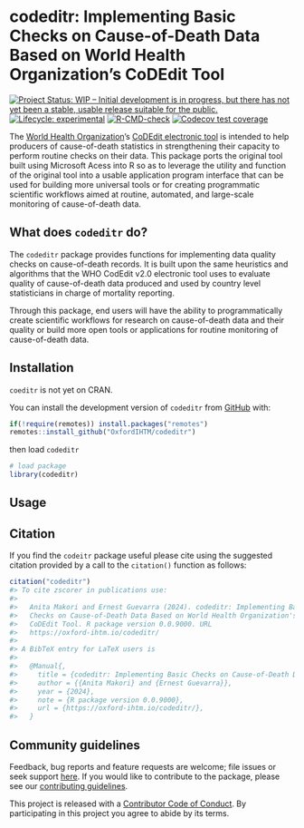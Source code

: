 
<!-- README.md is generated from README.Rmd. Please edit that file -->

# codeditr: Implementing Basic Checks on Cause-of-Death Data Based on World Health Organization’s CoDEdit Tool

<!-- badges: start -->

[![Project Status: WIP – Initial development is in progress, but there
has not yet been a stable, usable release suitable for the
public.](https://www.repostatus.org/badges/latest/wip.svg)](https://www.repostatus.org/#wip)
[![Lifecycle:
experimental](https://img.shields.io/badge/lifecycle-experimental-orange.svg)](https://lifecycle.r-lib.org/articles/stages.html#experimental)
[![R-CMD-check](https://github.com/OxfordIHTM/codeditr/actions/workflows/R-CMD-check.yaml/badge.svg)](https://github.com/OxfordIHTM/codeditr/actions/workflows/R-CMD-check.yaml)
[![Codecov test
coverage](https://codecov.io/gh/OxfordIHTM/codeditr/branch/main/graph/badge.svg)](https://app.codecov.io/gh/OxfordIHTM/codeditr?branch=main)
<!-- badges: end -->

The [World Health Organization](https://www.who.int/)’s [CoDEdit
electronic
tool](https://www.who.int/standards/classifications/classification-of-diseases/services/codedit-tool)
is intended to help producers of cause-of-death statistics in
strengthening their capacity to perform routine checks on their data.
This package ports the original tool built using Microsoft Acess into R
so as to leverage the utility and function of the original tool into a
usable application program interface that can be used for building more
universal tools or for creating programmatic scientific workflows aimed
at routine, automated, and large-scale monitoring of cause-of-death
data.

## What does `codeditr` do?

The `codeditr` package provides functions for implementing data quality
checks on cause-of-death records. It is built upon the same heuristics
and algorithms that the WHO CodEdit v2.0 electronic tool uses to
evaluate quality of cause-of-death data produced and used by country
level statisticians in charge of mortality reporting.

Through this package, end users will have the ability to
programmatically create scientific workflows for research on
cause-of-death data and their quality or build more open tools or
applications for routine monitoring of cause-of-death data.

## Installation

`coeditr` is not yet on CRAN.

You can install the development version of `codeditr` from
[GitHub](https://github.com/OxfordIHTM/codeditr) with:

``` r
if(!require(remotes)) install.packages("remotes")
remotes::install_github("OxfordIHTM/codeditr")
```

then load `codeditr`

``` r
# load package
library(codeditr)
```

## Usage

## Citation

If you find the `codeitr` package useful please cite using the suggested
citation provided by a call to the `citation()` function as follows:

``` r
citation("codeditr")
#> To cite zscorer in publications use:
#> 
#>   Anita Makori and Ernest Guevarra (2024). codeditr: Implementing Basic
#>   Checks on Cause-of-Death Data Based on World Health Organization's
#>   CoDEdit Tool. R package version 0.0.9000. URL
#>   https://oxford-ihtm.io/codeditr/
#> 
#> A BibTeX entry for LaTeX users is
#> 
#>   @Manual{,
#>     title = {codeditr: Implementing Basic Checks on Cause-of-Death Data Based on World Health Organization's CoDEdit Tool},
#>     author = {{Anita Makori} and {Ernest Guevarra}},
#>     year = {2024},
#>     note = {R package version 0.0.9000},
#>     url = {https://oxford-ihtm.io/codeditr/},
#>   }
```

## Community guidelines

Feedback, bug reports and feature requests are welcome; file issues or
seek support [here](https://github.com/OxfordIHTM/codeditr/issues). If
you would like to contribute to the package, please see our
[contributing
guidelines](https://oxford-ihtm.io/codeditr/CONTRIBUTING.html).

This project is released with a [Contributor Code of
Conduct](https://OxfordIHTM/codeditr/CODE_OF_CONDUCT.html). By
participating in this project you agree to abide by its terms.
